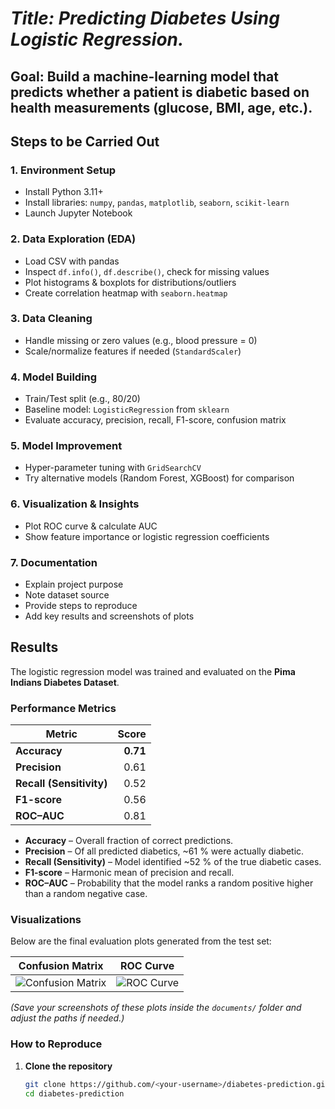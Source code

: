 # *Title: Predicting Diabetes Using Logistic Regression.*

## Goal: Build a machine-learning model that predicts whether a patient is diabetic based on health measurements (glucose, BMI, age, etc.).

## **Steps to be Carried Out**

### 1. Environment Setup
- Install Python 3.11+
- Install libraries: `numpy`, `pandas`, `matplotlib`, `seaborn`, `scikit-learn`
- Launch Jupyter Notebook

### 2. Data Exploration (EDA)
- Load CSV with pandas
- Inspect `df.info()`, `df.describe()`, check for missing values
- Plot histograms & boxplots for distributions/outliers
- Create correlation heatmap with `seaborn.heatmap`

### 3. Data Cleaning
- Handle missing or zero values (e.g., blood pressure = 0)
- Scale/normalize features if needed (`StandardScaler`)

### 4. Model Building
- Train/Test split (e.g., 80/20)
- Baseline model: `LogisticRegression` from `sklearn`
- Evaluate accuracy, precision, recall, F1-score, confusion matrix

### 5. Model Improvement
- Hyper-parameter tuning with `GridSearchCV`
- Try alternative models (Random Forest, XGBoost) for comparison

### 6. Visualization & Insights
- Plot ROC curve & calculate AUC
- Show feature importance or logistic regression coefficients

### 7. Documentation
- Explain project purpose
- Note dataset source
- Provide steps to reproduce
- Add key results and screenshots of plots


## Results

The logistic regression model was trained and evaluated on the **Pima Indians Diabetes Dataset**.

### Performance Metrics
| Metric                  | Score |
|-------------------------|------:|
| **Accuracy**            | **0.71** |
| **Precision**           | 0.61 |
| **Recall (Sensitivity)**| 0.52 |
| **F1-score**            | 0.56 |
| **ROC–AUC**             | 0.81 |

* **Accuracy** – Overall fraction of correct predictions.  
* **Precision** – Of all predicted diabetics, ~61 % were actually diabetic.  
* **Recall (Sensitivity)** – Model identified ~52 % of the true diabetic cases.  
* **F1-score** – Harmonic mean of precision and recall.  
* **ROC–AUC** – Probability that the model ranks a random positive higher than a random negative case.

### Visualizations
Below are the final evaluation plots generated from the test set:

| Confusion Matrix | ROC Curve |
|------------------|-----------|
| ![Confusion Matrix](documents/confusion_matrix.png) | ![ROC Curve](documents/roc_curve.png) |

*(Save your screenshots of these plots inside the `documents/` folder and adjust the paths if needed.)*

### How to Reproduce
1. **Clone the repository**  
   ```bash
   git clone https://github.com/<your-username>/diabetes-prediction.git
   cd diabetes-prediction
